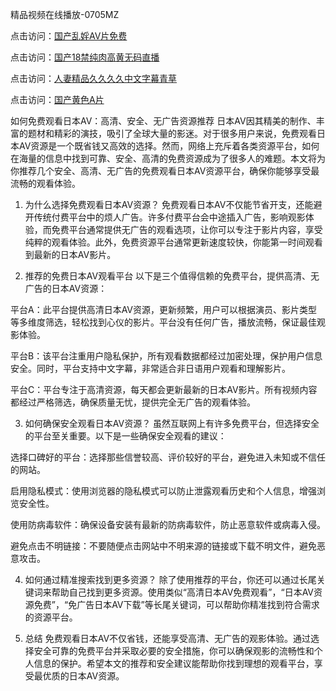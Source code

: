 
精品视频在线播放-0705MZ

点击访问：<a href="https://heiliaoga6s9v.pages.dev">国产乱婬AV片免费</a>

点击访问：<a href="https://heiliaoow5kzm.pages.dev">国产18禁纯肉高黄无码直播</a>

点击访问：<a href="https://heiliao2dmwwy.pages.dev">人妻精品久久久久中文字幕青草</a>

点击访问：<a href="https://heiliaoll4qsx.pages.dev">国产黄色A片</a>



如何免费观看日本AV：高清、安全、无广告资源推荐
日本AV因其精美的制作、丰富的题材和精彩的演技，吸引了全球大量的影迷。对于很多用户来说，免费观看日本AV资源是一个既省钱又高效的选择。然而，网络上充斥着各类资源平台，如何在海量的信息中找到可靠、安全、高清的免费资源成为了很多人的难题。本文将为你推荐几个安全、高清、无广告的免费观看日本AV资源平台，确保你能够享受最流畅的观看体验。

1. 为什么选择免费观看日本AV资源？
免费观看日本AV不仅能节省开支，还能避开传统付费平台中的烦人广告。许多付费平台会中途插入广告，影响观影体验，而免费平台通常提供无广告的观看选项，让你可以专注于影片内容，享受纯粹的观看体验。此外，免费资源平台通常更新速度较快，你能第一时间观看到最新的日本AV影片。

2. 推荐的免费日本AV观看平台
以下是三个值得信赖的免费平台，提供高清、无广告的日本AV资源：

平台A：此平台提供高清日本AV资源，更新频繁，用户可以根据演员、影片类型等多维度筛选，轻松找到心仪的影片。平台没有任何广告，播放流畅，保证最佳观影体验。

平台B：该平台注重用户隐私保护，所有观看数据都经过加密处理，保护用户信息安全。同时，平台支持中文字幕，非常适合非日语用户观看和理解影片。

平台C：平台专注于高清资源，每天都会更新最新的日本AV影片。所有视频内容都经过严格筛选，确保质量无忧，提供完全无广告的观看体验。

3. 如何确保安全观看日本AV资源？
虽然互联网上有许多免费平台，但选择安全的平台至关重要。以下是一些确保安全观看的建议：

选择口碑好的平台：选择那些信誉较高、评价较好的平台，避免进入未知或不信任的网站。

启用隐私模式：使用浏览器的隐私模式可以防止泄露观看历史和个人信息，增强浏览安全性。

使用防病毒软件：确保设备安装有最新的防病毒软件，防止恶意软件或病毒入侵。

避免点击不明链接：不要随便点击网站中不明来源的链接或下载不明文件，避免恶意攻击。

4. 如何通过精准搜索找到更多资源？
除了使用推荐的平台，你还可以通过长尾关键词来帮助自己找到更多资源。使用类似“高清日本AV免费观看”，“日本AV资源免费”，“免广告日本AV下载”等长尾关键词，可以帮助你精准找到符合需求的资源平台。

5. 总结
免费观看日本AV不仅省钱，还能享受高清、无广告的观影体验。通过选择安全可靠的免费平台并采取必要的安全措施，你可以确保观影的流畅性和个人信息的保护。希望本文的推荐和安全建议能帮助你找到理想的观看平台，享受最优质的日本AV资源。


<span style="display:none;">[Canonical link](  ）</span>
